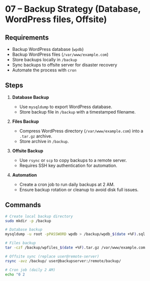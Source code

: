 # 07 – Backup Strategy (Database, WordPress files, Offsite)

## Requirements
- Backup WordPress database (`wpdb`)
- Backup WordPress files (`/var/www/example.com`)
- Store backups locally in `/backup`
- Sync backups to offsite server for disaster recovery
- Automate the process with `cron`

## Steps
1. **Database Backup**
   - Use `mysqldump` to export WordPress database.  
   - Store backup file in `/backup` with a timestamped filename.  

2. **Files Backup**
   - Compress WordPress directory (`/var/www/example.com`) into a `.tar.gz` archive.  
   - Store archive in `/backup`.  

3. **Offsite Backup**
   - Use `rsync` or `scp` to copy backups to a remote server.  
   - Requires SSH key authentication for automation.  

4. **Automation**
   - Create a cron job to run daily backups at 2 AM.  
   - Ensure backup rotation or cleanup to avoid disk full issues.  

## Commands
```bash
# Create local backup directory
sudo mkdir -p /backup

# Database backup
mysqldump -u root -pPASSWORD wpdb > /backup/wpdb_$(date +%F).sql

# Files backup
tar -czf /backup/wpfiles_$(date +%F).tar.gz /var/www/example.com

# Offsite sync (replace user@remote-server)
rsync -avz /backup/ user@backupserver:/remote/backup/

# Cron job (daily 2 AM)
echo "0 2

